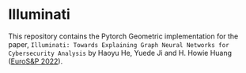 # Illuminati

This repository contains the Pytorch Geometric implementation for the paper, `Illuminati: Towards Explaining Graph Neural Networks for Cybersecurity Analysis` by Haoyu He, Yuede Ji and H. Howie Huang (<a href="https://www.ieee-security.org/TC/EuroSP2022/" target="_blank">EuroS&P 2022</a>).
